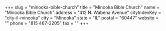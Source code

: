 +++
slug = "minooka-bible-church"
title = "Minooka Bible Church"
name = "Minooka Bible Church"
address = "412 N. Wabena Avenue"
cityIndexKey = "city-il-minooka"
city = "Minooka"
state = "IL"
postal = "60447"
website = ""
phone = "815 467-2205"
fax = ""
+++

